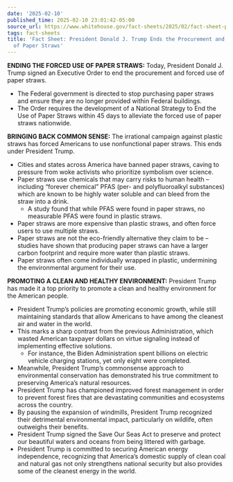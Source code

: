 ```yaml
---
date: '2025-02-10'
published_time: 2025-02-10 23:01:42-05:00
source_url: https://www.whitehouse.gov/fact-sheets/2025/02/fact-sheet-president-donald-j-trump-ends-the-procurement-and-forced-use-of-paper-straws/
tags: fact-sheets
title: 'Fact Sheet: President Donald J. Trump Ends the Procurement and Forced Use
  of Paper Straws'
---
```

 
**ENDING THE FORCED USE OF PAPER STRAWS:** Today, President Donald J.
Trump signed an Executive Order to end the procurement and forced use of
paper straws.

-   The Federal government is directed to stop purchasing paper straws
    and ensure they are no longer provided within Federal buildings.
-   The Order requires the development of a National Strategy to End the
    Use of Paper Straws within 45 days to alleviate the forced use of
    paper straws nationwide.

**BRINGING BACK COMMON SENSE:** The irrational campaign against plastic
straws has forced Americans to use nonfunctional paper straws. This ends
under President Trump.

-   Cities and states across America have banned paper straws, caving to
    pressure from woke activists who prioritize symbolism over science.
-   Paper straws use chemicals that may carry risks to human health –
    including “forever chemical” PFAS (per- and polyfluoroalkyl
    substances) which are known to be highly water soluble and can bleed
    from the straw into a drink.
    -   A study found that while PFAS were found in paper straws, no
        measurable PFAS were found in plastic straws. 
-   Paper straws are more expensive than plastic straws, and often force
    users to use multiple straws.
-   Paper straws are not the eco-friendly alternative they claim to be –
    studies have shown that producing paper straws can have a larger
    carbon footprint and require more water than plastic straws.
-   Paper straws often come individually wrapped in plastic, undermining
    the environmental argument for their use.

**PROMOTING A CLEAN AND HEALTHY ENVIRONMENT:** President Trump has made
it a top priority to promote a clean and healthy environment for the
American people.

-   President Trump’s policies are promoting economic growth, while
    still maintaining standards that allow Americans to have among the
    cleanest air and water in the world.
-   This marks a sharp contrast from the previous Administration, which
    wasted American taxpayer dollars on virtue signaling instead of
    implementing effective solutions.
    -   For instance, the Biden Administration spent billions on
        electric vehicle charging stations, yet only eight were
        completed.
-   Meanwhile, President Trump’s commonsense approach to environmental
    conservation has demonstrated his true commitment to preserving
    America’s natural resources.
-   President Trump has championed improved forest management in order
    to prevent forest fires that are devastating communities and
    ecosystems across the country.
-   By pausing the expansion of windmills, President Trump recognized
    their detrimental environmental impact, particularly on wildlife,
    often outweighs their benefits.
-   President Trump signed the Save Our Seas Act to preserve and protect
    our beautiful waters and oceans from being littered with garbage.  
-   President Trump is committed to securing American energy
    independence, recognizing that America’s domestic supply of clean
    coal and natural gas not only strengthens national security but also
    provides some of the cleanest energy in the world.

<span id="_msocom_1"></span>
